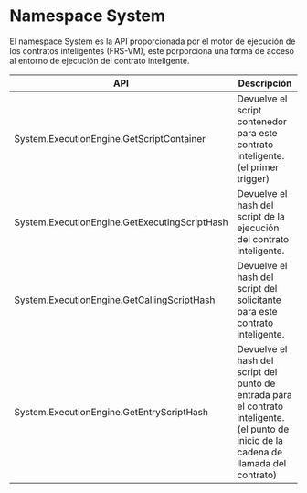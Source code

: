 # Namespace System

El namespace System es la API proporcionada por el motor de ejecución de los contratos inteligentes (FRS-VM), este porporciona una forma de acceso al entorno de ejecución del contrato inteligente.

| API | Descripción |
| ---------------------------------------- | -------------------------- |
| System.ExecutionEngine.GetScriptContainer | Devuelve el script contenedor para este contrato inteligente. (el primer trigger) |
| System.ExecutionEngine.GetExecutingScriptHash | Devuelve el hash del script de la ejecución del contrato inteligente. |
| System.ExecutionEngine.GetCallingScriptHash | Devuelve el hash del script del solicitante para este contrato inteligente. |
| System.ExecutionEngine.GetEntryScriptHash | Devuelve el hash del script del punto de entrada para el contrato inteligente. (el punto de inicio de la cadena de llamada del contrato) |
